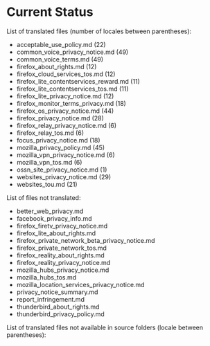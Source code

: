 # Current Status

List of translated files (number of locales between parentheses):
* acceptable_use_policy.md (22)
* common_voice_privacy_notice.md (49)
* common_voice_terms.md (49)
* firefox_about_rights.md (12)
* firefox_cloud_services_tos.md (12)
* firefox_lite_contentservices_reward.md (11)
* firefox_lite_contentservices_tos.md (11)
* firefox_lite_privacy_notice.md (12)
* firefox_monitor_terms_privacy.md (18)
* firefox_os_privacy_notice.md (44)
* firefox_privacy_notice.md (28)
* firefox_relay_privacy_notice.md (6)
* firefox_relay_tos.md (6)
* focus_privacy_notice.md (18)
* mozilla_privacy_policy.md (45)
* mozilla_vpn_privacy_notice.md (6)
* mozilla_vpn_tos.md (6)
* ossn_site_privacy_notice.md (1)
* websites_privacy_notice.md (29)
* websites_tou.md (21)

List of files not translated:
* better_web_privacy.md
* facebook_privacy_info.md
* firefox_firetv_privacy_notice.md
* firefox_lite_about_rights.md
* firefox_private_network_beta_privacy_notice.md
* firefox_private_network_tos.md
* firefox_reality_about_rights.md
* firefox_reality_privacy_notice.md
* mozilla_hubs_privacy_notice.md
* mozilla_hubs_tos.md
* mozilla_location_services_privacy_notice.md
* privacy_notice_summary.md
* report_infringement.md
* thunderbird_about_rights.md
* thunderbird_privacy_policy.md

 List of translated files not available in source folders (locale between parentheses):